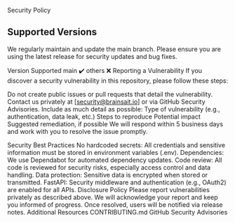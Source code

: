 Security Policy
## Supported Versions
We regularly maintain and update the main branch. Please ensure you are using the latest release for security updates and bug fixes.

Version	Supported
main	✔️
others	❌
Reporting a Vulnerability
If you discover a security vulnerability in this repository, please follow these steps:

Do not create public issues or pull requests that detail the vulnerability.
Contact us privately at [security@brainsait.io] or via GitHub Security Advisories.
Include as much detail as possible:
Type of vulnerability (e.g., authentication, data leak, etc.)
Steps to reproduce
Potential impact
Suggested remediation, if possible
We will respond within 5 business days and work with you to resolve the issue promptly.

Security Best Practices
No hardcoded secrets: All credentials and sensitive information must be stored in environment variables (.env).
Dependencies: We use Dependabot for automated dependency updates.
Code review: All code is reviewed for security risks, especially access control and data handling.
Data protection: Sensitive data is encrypted when stored or transmitted.
FastAPI: Security middleware and authentication (e.g., OAuth2) are enabled for all APIs.
Disclosure Policy
Please report vulnerabilities privately as described above.
We will acknowledge your report and keep you informed of progress.
Once resolved, users will be notified via release notes.
Additional Resources
CONTRIBUTING.md
GitHub Security Advisories
